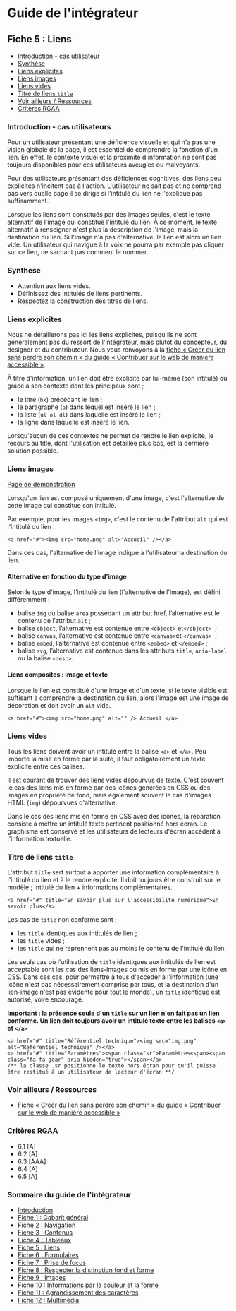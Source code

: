 # Guide de l'intégrateur

##  Fiche 5&nbsp;: Liens

- [Introduction - cas utilisateur][1]
- [Synthèse][6]
- [Liens explicites][2]
- [Liens images][3]
- [Liens vides][4]
- [Titre de liens <code>title</code>][5]
- [Voir ailleurs / Ressources][7]
- [Critères RGAA][8]

### <a name="introduction"></a>Introduction - cas utilisateurs

Pour un utilisateur présentant une déficience visuelle et qui n'a pas une vision globale de la page, il est essentiel de comprendre la fonction d'un lien. En effet, le contexte visuel et la proximité d'information ne sont pas toujours disponibles pour ces utilisateurs aveugles ou malvoyants.

Pour des utilisateurs présentant des déficiences cognitives, des liens peu explicites n'incitent pas à l'action. L'utilisateur ne sait pas et ne comprend pas vers quelle page il se dirige si l'intitulé du lien ne l'explique pas suffisamment.

Lorsque les liens sont constitués par des images seules, c'est le texte alternatif de l'image qui constitue l'intitulé du lien. À ce moment, le texte alternatif à renseigner n'est plus la description de l'image, mais la destination du lien. Si l'image n'a pas d'alternative, le lien est alors un lien vide. Un utilisateur qui navigue à la voix ne pourra par exemple pas cliquer sur ce lien, ne sachant pas comment le nommer.

### <a name="resume"></a>Synthèse

- Attention aux liens vides.
- Définissez des intitulés de liens pertinents.
- Respectez la construction des titres de liens.

### <a name="liensexplicites"></a>Liens explicites

Nous ne détaillerons pas ici les liens explicites, puisqu'ils ne sont généralement pas du ressort de l'intégrateur, mais plutôt du concepteur, du designer et du contributeur. Nous vous renvoyons à la [fiche «&nbsp;Créer du lien sans perdre son chemin&nbsp;» du guide «&nbsp;Contribuer sur le web de manière accessible&nbsp;»][9].

À titre d'information, un lien doit être explicite par lui-même (son intitulé) ou grâce à son contexte dont les principaux sont&nbsp;;
- le titre (<code>hx</code>) précédant le lien&nbsp;;
- le paragraphe (<code>p</code>) dans lequel est inséré le lien&nbsp;;
- la liste (<code>ul ol dl</code>) dans laquelle est inséré le lien&nbsp;;
- la ligne dans laquelle est inséré le lien.

Lorsqu'aucun de ces contextes ne permet de rendre le lien explicite, le recours au title, dont l'utilisation est détaillée plus bas, est la dernière solution possible.

### <a name="liensimages"></a>Liens images

[Page de démonstration][26]

Lorsqu'un lien est composé uniquement d'une image, c'est l'alternative de cette image qui constitue son intitulé.

Par exemple, pour les images `<img>`, c'est le contenu de l'attribut `alt` qui est l'intitulé du lien&nbsp;: 

````
<a href="#"><img src="home.png" alt="Accueil" /></a>
````
Dans ces cas, l'alternative de l'image indique à l'utilisateur la destination du lien.

#### Alternative en fonction du type d'image

Selon le type d'image, l'intitulé du lien (l'alternative de l'image), est défini différemment&nbsp;:

- balise `img` ou balise `area` possédant un attribut href, l’alternative est le contenu de l’attribut `alt`&nbsp;;
- balise `object`, l’alternative est contenue entre `<object>` et`</object>` &nbsp;;
- balise `canvas`, l’alternative est contenue entre `<canvas>`et `</canvas>` &nbsp;;
- balise `embed`, l’alternative est contenue entre `<embed>` et `</embed>`&nbsp;;
- balise `svg`, l’alternative est contenue dans les attributs `title`, `aria-label` ou la balise `<desc>`.

#### Liens composites&nbsp;: image et texte

Lorsque le lien est constitué d'une image et d'un texte, si le texte visible est suffisant à comprendre la destination du lien, alors l'image est une image de décoration et doit avoir un <code>alt</code> vide.

````
<a href="#"><img src="home.png" alt="" /> Accueil </a>
````

### <a name="liensvides"></a>Liens vides

Tous les liens doivent avoir un intitulé entre la balise <code>&lt;a&gt;</code> et <code>&lt;/a&gt;</code>. Peu importe la mise en forme par la suite, il faut obligatoirement un texte explicite entre ces balises.

Il est courant de trouver des liens vides dépourvus de texte. C'est souvent le cas des liens mis en forme par des icônes générées en CSS ou des images en propriété de fond, mais également souvent le cas d'images HTML (<code>img</code>) dépourvues d'alternative.

Dans le cas des liens mis en forme en CSS avec des icônes, la réparation consiste à mettre un intitulé texte pertinent positionné hors écran. Le graphisme est conservé et les utilisateurs de lecteurs d'écran accèdent à l'information textuelle.

### <a name="titreliens"></a>Titre de liens <code>title</code>

L'attribut <code>title</code> sert surtout à apporter une information complémentaire à l'intitulé du lien et à le rendre explicite. Il doit toujours être construit sur le modèle&nbsp;; intitulé du lien + informations complémentaires.

````
<a href="#" title="En savoir plus sur l'accessibilité numérique">En savoir plus</a>
````

Les cas de <code lang="en">title</code> non conforme sont&nbsp;; 
- les <code lang="en">title</code> identiques aux intitulés de lien&nbsp;;
- les <code lang="en">title</code> vides&nbsp;;
- les <code lang="en">title</code> qui ne reprennent pas au moins le contenu de l'intitulé du lien.

Les seuls cas où l'utilisation de <code lang="en">title</code> identiques aux intitulés de lien est acceptable sont les cas des liens-images ou mis en forme par une icône en CSS. Dans ces cas, pour permettre à tous d'accéder à l'information (une icône n'est pas nécessairement comprise par tous, et la destination d'un lien-image n'est pas évidente pour tout le monde), un <code lang="en">title</code> identique est autorisé, voire encouragé.

**Important&nbsp;: la présence seule d'un `title` sur un lien n'en fait pas un lien conforme. Un lien doit toujours avoir un intitulé texte entre les balises `<a>` et `</a>`**

````
<a href="#" title="Référentiel technique"><img src="img.png" alt="Référentiel technique" /></a>
<a href="#" title="Paramètres"><span class="sr">Paramètres<span><span class="fa fa-gear" aria-hidden="true"></span></a>
/** la classe .sr positionne le texte hors écran pour qu'il puisse être restitué à un utilisateur de lecteur d'écran **/
````

### <a name="ailleurs"></a>Voir ailleurs / Ressources

- [Fiche «&nbsp;Créer du lien sans perdre son chemin&nbsp;» du guide «&nbsp;Contribuer sur le web de manière accessible&nbsp;»][12]

### <a name="criteres"></a>Critères RGAA

- 6.1 [A]
- 6.2 [A]
- 6.3 [AAA]
- 6.4 [A]
- 6.5 [A]

### Sommaire du guide de l'intégrateur

* [Introduction][13]
* [Fiche 1&nbsp;: Gabarit général][14]
* [Fiche 2&nbsp;: Navigation][15]
* [Fiche 3&nbsp;: Contenus][16]
* [Fiche 4&nbsp;: Tableaux][17]
* [Fiche 5&nbsp;: Liens][18]
* [Fiche 6&nbsp;: Formulaires][19]
* [Fiche 7&nbsp;: Prise de focus][20] 
* [Fiche 8&nbsp;: Respecter la distinction fond et forme][21]
* [Fiche 9&nbsp;: Images][22]
* [Fiche 10&nbsp;: Informations par la couleur et la forme][23] 
* [Fiche 11&nbsp;: Agrandissement des caractères][24]
* [Fiche 12&nbsp;: Multimédia][25]

[1]:	#introduction
[2]:	#liensexplicites
[3]:	#liensimages
[4]:	#liensvides
[5]:	#titreliens
[6]:	#resume
[7]:	#ailleurs
[8]:	#criteres
[9]:	http://disic.github.io/guide-contribuer_accessible/liens.html
[12]:	http://disic.github.io/guide-contribuer_accessible/liens.html
[13]:	0-intro.md
[14]:	1-gabarit-general.md
[15]:	2-navigation.md
[16]:	3-contenus.md
[17]:	4-tableaux.md
[18]:	5-liens.md
[19]:	6-formulaires.md
[20]:	7-focus.md
[21]:	8-distinction-fond-forme.md
[22]:	9-images.md
[23]:	10-infos-forme-couleur.md
[24]:	11-agrandissement-des-caracteres.md
[25]:	12-multimedia.md
[26]:   demo/5-liens/index.html
